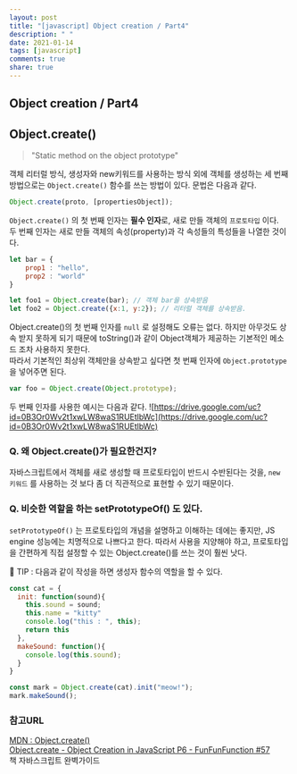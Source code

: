 ```yaml
---
layout: post
title: "[javascript] Object creation / Part4"
description: " "
date: 2021-01-14
tags: [javascript]
comments: true
share: true
---
```



## Object creation / Part4
## Object.create()
> "Static method on the object prototype"

객체 리터럴 방식, 생성자와 new키워드를 사용하는 방식 외에 객체를 생성하는 세 번째 방법으로는 `Object.create()` 함수를 쓰는 방법이 있다. 문법은 다음과 같다.

```javascript
Object.create(proto, [propertiesObject]);
```
`Object.create()` 의 첫 번째 인자는 **필수 인자**로, 새로 만들 객체의 `프로토타입` 이다.<br>두 번째 인자는 새로 만들 객체의 속성(property)과 각 속성들의 특성들을 나열한 것이다.


```javascript
let bar = {
	prop1 : "hello",
	prop2 : "world"
}

let foo1 = Object.create(bar); // 객체 bar을 상속받음
let foo2 = Object.create({x:1, y:2}); // 리터럴 객체를 상속받음.
```
Object.create()의 첫 번째 인자를 `null` 로 설정해도 오류는 없다. 하지만 아무것도 상속 받지 못하게 되기 때문에 toString()과 같이 Object객체가 제공하는 기본적인 메소드 조차 사용하지 못한다.<br>따라서 기본적인 최상위 객체만을 상속받고 싶다면 첫 번째 인자에 `Object.prototype` 을 넣어주면 된다.

```javascript
var foo = Object.create(Object.prototype);
```

두 번째 인자를 사용한 예시는 다음과 같다.
![https://drive.google.com/uc?id=0B3Or0Wv2t1xwLW8waS1RUEtlbWc](https://drive.google.com/uc?id=0B3Or0Wv2t1xwLW8waS1RUEtlbWc)


### Q. 왜 Object.create()가 필요한건지?
자바스크립트에서 객체를 새로 생성할 때 프로토타입이 반드시 수반된다는 것을, `new 키워드` 를 사용하는 것 보다 좀 더 직관적으로 표현할 수 있기 때문이다.

### Q. 비슷한 역할을 하는 setPrototypeOf() 도 있다.
`setPrototypeOf()` 는 프로토타입의 개념을 설명하고 이해하는 데에는 좋지만, JS engine 성능에는 치명적으로 나쁘다고 한다.  따라서 사용을 지양해야 하고, 프로토타입을 간편하게 직접 설정할 수 있는 Object.create()를 쓰는 것이 훨씬 낫다.
<br>

📌 TIP : 다음과 같이 작성을 하면 생성자 함수의 역할을 할 수 있다.

```javascript
const cat = {
  init: function(sound){
    this.sound = sound;
    this.name = "kitty"
    console.log("this : ", this);
    return this
  },
  makeSound: function(){
    console.log(this.sound);
  }
}

const mark = Object.create(cat).init("meow!");
mark.makeSound();

```

### 참고URL
[MDN : Object.create()](https://developer.mozilla.org/ko/docs/Web/JavaScript/Reference/Global_Objects/Object/create)<br>[Object.create - Object Creation in JavaScript P6 - FunFunFunction #57](https://youtu.be/CDFN1VatiJA?list=PL0zVEGEvSaeHBZFy6Q8731rcwk0Gtuxub)<br> 책 자바스크립트 완벽가이드
